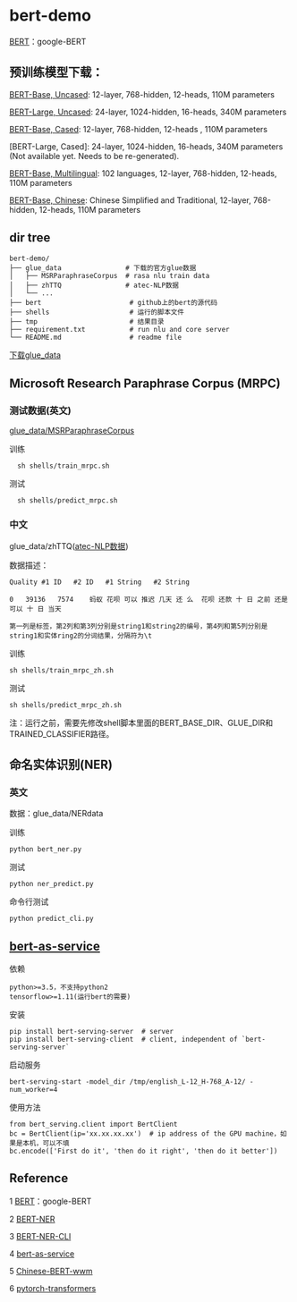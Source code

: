 # bert-demo

[BERT](https://github.com/google-research/bert)：google-BERT


## 预训练模型下载：

[BERT-Base, Uncased](https://storage.googleapis.com/bert_models/2018_10_18/uncased_L-12_H-768_A-12.zip): 12-layer, 768-hidden, 12-heads, 110M parameters

[BERT-Large, Uncased](https://storage.googleapis.com/bert_models/2018_10_18/uncased_L-24_H-1024_A-16.zip): 24-layer, 1024-hidden, 16-heads, 340M parameters

[BERT-Base, Cased](https://storage.googleapis.com/bert_models/2018_10_18/cased_L-12_H-768_A-12.zip): 12-layer, 768-hidden, 12-heads , 110M parameters

[BERT-Large, Cased]: 24-layer, 1024-hidden, 16-heads, 340M parameters (Not available yet. Needs to be re-generated).

[BERT-Base, Multilingual](https://storage.googleapis.com/bert_models/2018_11_03/multilingual_L-12_H-768_A-12.zip): 102 languages, 12-layer, 768-hidden, 12-heads, 110M parameters

[BERT-Base, Chinese](https://storage.googleapis.com/bert_models/2018_11_03/chinese_L-12_H-768_A-12.zip): Chinese Simplified and Traditional, 12-layer, 768-hidden, 12-heads, 110M parameters


## dir tree

```
bert-demo/
├── glue_data                # 下载的官方glue数据
│   ├── MSRParaphraseCorpus  # rasa nlu train data
│   ├── zhTTQ                # atec-NLP数据
│   └── ...
├── bert                      # github上的bert的源代码
├── shells                    # 运行的脚本文件
├── tmp                       # 结果目录
├── requirement.txt           # run nlu and core server
└── README.md                 # readme file
```

[下载glue_data](https://gluebenchmark.com/tasks)


## Microsoft Research Paraphrase Corpus (MRPC) 

### 测试数据(英文)

[glue_data/MSRParaphraseCorpus](https://www.microsoft.com/en-us/download/details.aspx?id=52398&from=http%3A%2F%2Fresearch.microsoft.com%2Fen-us%2Fdownloads%2F607d14d9-20cd-47e3-85bc-a2f65cd28042%2F)

 训练

```
  sh shells/train_mrpc.sh
```

测试

```
  sh shells/predict_mrpc.sh
```

### 中文

glue_data/zhTTQ([atec-NLP数据](https://dc.cloud.alipay.com/index#/topic/intro?id=3))

数据描述：

```
Quality	#1 ID	#2 ID	#1 String	#2 String

0	39136	7574	蚂蚁 花呗 可以 推迟 几天 还 么	花呗 还款 十 日 之前 还是 可以 十 日 当天

第一列是标签，第2列和第3列分别是string1和string2的编号，第4列和第5列分别是string1和实体ring2的分词结果，分隔符为\t
```

训练

```
sh shells/train_mrpc_zh.sh
```

测试

```
sh shells/predict_mrpc_zh.sh
```

注：运行之前，需要先修改shell脚本里面的BERT_BASE_DIR、GLUE_DIR和TRAINED_CLASSIFIER路径。

## 命名实体识别(NER)

### 英文

数据：glue_data/NERdata

训练

```
python bert_ner.py
```

测试

```
python ner_predict.py
```

命令行测试

```
python predict_cli.py
```

## [bert-as-service](https://github.com/hanxiao/bert-as-service)

依赖
```
python>=3.5，不支持python2
tensorflow>=1.11(运行bert的需要)
```

安装
```
pip install bert-serving-server  # server
pip install bert-serving-client  # client, independent of `bert-serving-server`
```

启动服务
```
bert-serving-start -model_dir /tmp/english_L-12_H-768_A-12/ -num_worker=4
```

使用方法
```
from bert_serving.client import BertClient
bc = BertClient(ip='xx.xx.xx.xx')  # ip address of the GPU machine，如果是本机，可以不填
bc.encode(['First do it', 'then do it right', 'then do it better'])
```


## Reference

1 [BERT](https://github.com/google-research/bert)：google-BERT
 
2 [BERT-NER](https://github.com/kyzhouhzau/BERT-NER)

3 [BERT-NER-CLI](https://github.com/JamesGu14/BERT-NER-CLI)
 
4 [bert-as-service](https://github.com/hanxiao/bert-as-service)

5 [Chinese-BERT-wwm](https://github.com/ymcui/Chinese-BERT-wwm)

6 [pytorch-transformers](https://github.com/huggingface/pytorch-transformers)
